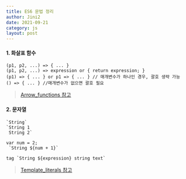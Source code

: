 ```yaml
---
title: ES6 문법 정리
author: Jini2
date: 2021-09-21
category: js
layout: post
---
```


#### 1. 화살표 함수

```
(p1, p2, ...) => { ... }   
(p1, p2, ...) => expression or { return expression; }   
(p1) => { ... } or p1 => { ... } // 매개변수가 하나인 경우, 괄호 생략 가능   
() => { ... } //매개변수가 없으면 괄호 필요
```
> [Arrow_functions 참고][1]

#### 2. 문자열

```
`String`
`String 1
 String 2`

var num = 2;
 `String ${num + 1}`

tag `String ${expression} string text`
```
> [Template_literals 참고][1]

[1]:https://developer.mozilla.org/ko/docs/Web/JavaScript/Reference/Functions/Arrow_functions
[2]:https://developer.mozilla.org/ko/docs/Web/JavaScript/Reference/Template_literals